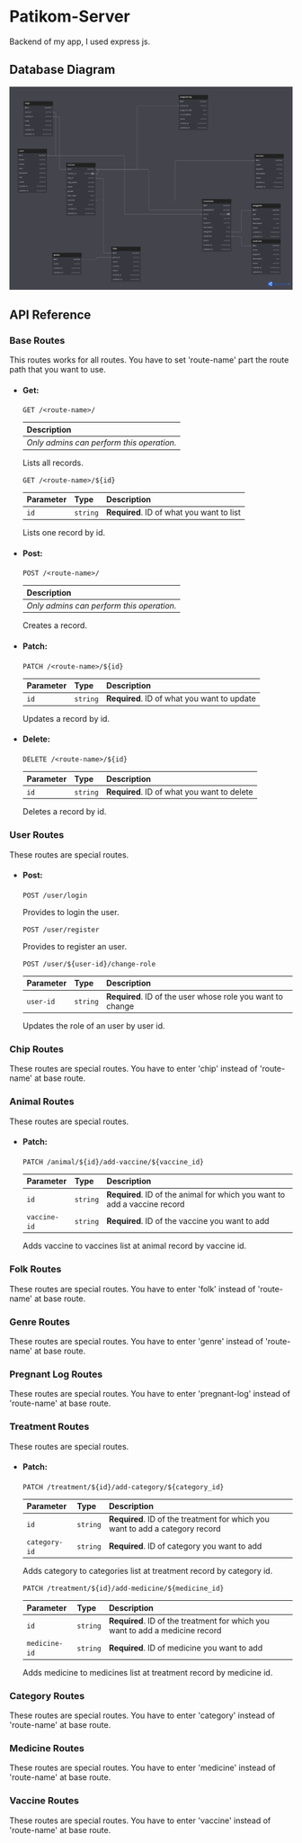 
# Patikom-Server

Backend of my app, I used express js.



## Database Diagram

![App Screenshot](https://github.com/muhammetsarican/patikom/blob/83d3f4aa0014c432a9b2f9e60a5858a3c5d48712/server/public/database_diagram.png)


## API Reference

### Base Routes
This routes works for all routes. You have to set 'route-name' part the route path that you want to use.

- #### Get:

    ```http
    GET /<route-name>/
    ```

    | Description                |
    | :------------------------- |
    | *Only admins can perform this operation.*  |

    Lists all records.

    ```http
    GET /<route-name>/${id}
    ```

    | Parameter | Type     | Description                |
    | :-------- | :------- | :------------------------- |
    | `id` | `string` | **Required**. ID of what you want to list |

    Lists one record by id.

- #### Post:

    ```http
    POST /<route-name>/
    ```

    | Description                       |
    | :-------------------------------- |
    | *Only admins can perform this operation.* |

    Creates a record.

- #### Patch:

    ```http
    PATCH /<route-name>/${id}
    ```

    | Parameter | Type     | Description                       |
    | :-------- | :------- | :-------------------------------- |
    | `id`      | `string` | **Required**. ID of what you want to update |

    Updates a record by id.

- #### Delete:

    ```http
    DELETE /<route-name>/${id}
    ```

    | Parameter | Type     | Description                       |
    | :-------- | :------- | :-------------------------------- |
    | `id`      | `string` | **Required**. ID of what you want to delete |

    Deletes a record by id.

### User Routes
These routes are special routes.
- #### Post:

    ```http
    POST /user/login
    ```


    Provides to login the user.

    ```http
    POST /user/register
    ```


    Provides to register an user.

    ```http
    POST /user/${user-id}/change-role
    ```

    | Parameter | Type     | Description                       |
    | :-------- | :------- | :-------------------------------- |
    | `user-id`| `string` |  **Required**. ID of the user whose role you want to change | *Only admins can perform this operation.* |


    Updates the role of an user by user id.

### Chip Routes
These routes are special routes. You have to enter 'chip' instead of 'route-name' at base route.

### Animal Routes
These routes are special routes.
- #### Patch:

    ```http
    PATCH /animal/${id}/add-vaccine/${vaccine_id}
    ```

    | Parameter | Type     | Description                       |
    | :-------- | :------- | :-------------------------------- |
    | `id`      | `string` |  **Required**. ID of the animal for which you want to add a vaccine record | *Only admins and vets can perform this operation.* |
    | `vaccine-id`| `string` |  **Required**. ID of the vaccine you want to add | *Only admins and vets can perform this operation.* |


    Adds vaccine to vaccines list at animal record by vaccine id.

### Folk Routes
These routes are special routes. You have to enter 'folk' instead of 'route-name' at base route.

### Genre Routes
These routes are special routes. You have to enter 'genre' instead of 'route-name' at base route.

### Pregnant Log Routes
These routes are special routes. You have to enter 'pregnant-log' instead of 'route-name' at base route.

### Treatment Routes
These routes are special routes.
- #### Patch:

    ```http
    PATCH /treatment/${id}/add-category/${category_id}
    ```

    | Parameter | Type     | Description                       |
    | :-------- | :------- | :-------------------------------- |
    | `id`      | `string` |  **Required**. ID of the treatment for which you want to add a category record| *Only admins and vets can perform this operation.* |
    | `category-id`| `string` |  **Required**. ID of category you want to add | *Only admins and vets can perform this operation.* |


    Adds category to categories list at treatment record by category id.

    ```http
    PATCH /treatment/${id}/add-medicine/${medicine_id}
    ```

    | Parameter | Type     | Description                       |
    | :-------- | :------- | :-------------------------------- |
    | `id`      | `string` |  **Required**. ID of the treatment for which you want to add a medicine record | *Only admins and vets can perform this operation.* |
    | `medicine-id`| `string` |  **Required**. ID of medicine you want to add | *Only admins and vets can perform this operation.* |


    Adds medicine to medicines list at treatment record by medicine id.

### Category Routes
These routes are special routes. You have to enter 'category' instead of 'route-name' at base route.

### Medicine Routes
These routes are special routes. You have to enter 'medicine' instead of 'route-name' at base route.

### Vaccine Routes
These routes are special routes. You have to enter 'vaccine' instead of 'route-name' at base route.